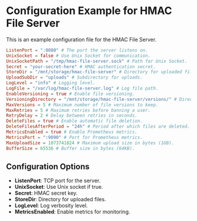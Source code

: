 
# Configuration Example for HMAC File Server

This is an example configuration file for the HMAC File Server.

```toml
ListenPort = ":8080" # The port the server listens on.
UnixSocket = false # Use Unix Socket for communication.
UnixSocketPath = "/tmp/hmac-file-server.sock" # Path for Unix Socket.
Secret = "your-secret-here" # HMAC authentication secret.
StoreDir = "/mnt/storage/hmac-file-server" # Directory for uploaded files.
UploadSubDir = "uploads" # Subdirectory for uploads.
LogLevel = "info" # Logging level.
LogFile = "/var/log/hmac-file-server.log" # Log file path.
EnableVersioning = true # Enable file versioning.
VersioningDirectory = "/mnt/storage/hmac-file-server/versions/" # Directory for versions.
MaxVersions = 5 # Maximum number of file versions to keep.
MaxRetries = 5 # Maximum retries before banning a user.
RetryDelay = 2 # Delay between retries in seconds.
DeleteFiles = true # Enable automatic file deletion.
DeleteFilesAfterPeriod = "24h" # Period after which files are deleted.
MetricsEnabled = true # Enable Prometheus metrics.
MetricsPort = ":9090" # Port for Prometheus metrics.
MaxUploadSize = 1073741824 # Maximum upload size in bytes (1GB).
BufferSize = 65536 # Buffer size in bytes (64KB).
```

## Configuration Options
- **ListenPort**: TCP port for the server.
- **UnixSocket**: Use Unix socket if true.
- **Secret**: HMAC secret key.
- **StoreDir**: Directory for uploaded files.
- **LogLevel**: Log verbosity level.
- **MetricsEnabled**: Enable metrics for monitoring.
